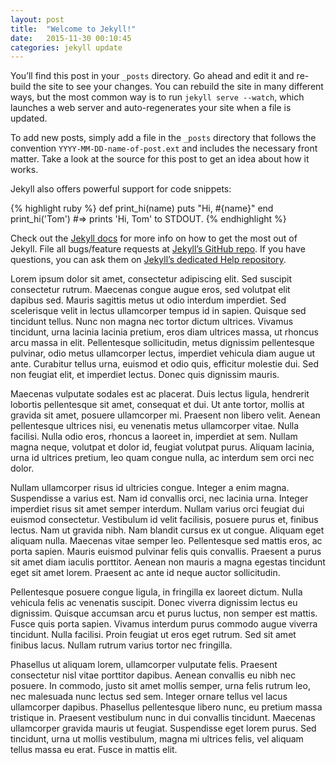 ```yaml
---
layout: post
title:  "Welcome to Jekyll!"
date:   2015-11-30 00:10:45
categories: jekyll update
---
```

You’ll find this post in your `_posts` directory. Go ahead and edit it and re-build the site to see your changes. You can rebuild the site in many different ways, but the most common way is to run `jekyll serve --watch`, which launches a web server and auto-regenerates your site when a file is updated.

To add new posts, simply add a file in the `_posts` directory that follows the convention `YYYY-MM-DD-name-of-post.ext` and includes the necessary front matter. Take a look at the source for this post to get an idea about how it works.

Jekyll also offers powerful support for code snippets:

{% highlight ruby %}
def print_hi(name)
  puts "Hi, #{name}"
end
print_hi('Tom')
#=> prints 'Hi, Tom' to STDOUT.
{% endhighlight %}

Check out the [Jekyll docs][jekyll] for more info on how to get the most out of Jekyll. File all bugs/feature requests at [Jekyll’s GitHub repo][jekyll-gh]. If you have questions, you can ask them on [Jekyll’s dedicated Help repository][jekyll-help].

[jekyll]:      http://jekyllrb.com
[jekyll-gh]:   https://github.com/jekyll/jekyll
[jekyll-help]: https://github.com/jekyll/jekyll-help

Lorem ipsum dolor sit amet, consectetur adipiscing elit. Sed suscipit consectetur rutrum. Maecenas congue augue eros, sed volutpat elit dapibus sed. Mauris sagittis metus ut odio interdum imperdiet. Sed scelerisque velit in lectus ullamcorper tempus id in sapien. Quisque sed tincidunt tellus. Nunc non magna nec tortor dictum ultrices. Vivamus tincidunt, urna lacinia lacinia pretium, eros diam ultrices massa, ut rhoncus arcu massa in elit. Pellentesque sollicitudin, metus dignissim pellentesque pulvinar, odio metus ullamcorper lectus, imperdiet vehicula diam augue ut ante. Curabitur tellus urna, euismod et odio quis, efficitur molestie dui. Sed non feugiat elit, et imperdiet lectus. Donec quis dignissim mauris.

Maecenas vulputate sodales est ac placerat. Duis lectus ligula, hendrerit lobortis pellentesque sit amet, consequat et dui. Ut ante tortor, mollis at gravida sit amet, posuere ullamcorper mi. Praesent non libero velit. Aenean pellentesque ultrices nisi, eu venenatis metus ullamcorper vitae. Nulla facilisi. Nulla odio eros, rhoncus a laoreet in, imperdiet at sem. Nullam magna neque, volutpat et dolor id, feugiat volutpat purus. Aliquam lacinia, urna id ultrices pretium, leo quam congue nulla, ac interdum sem orci nec dolor.

Nullam ullamcorper risus id ultricies congue. Integer a enim magna. Suspendisse a varius est. Nam id convallis orci, nec lacinia urna. Integer imperdiet risus sit amet semper interdum. Nullam varius orci feugiat dui euismod consectetur. Vestibulum id velit facilisis, posuere purus et, finibus lectus. Nam ut gravida nibh. Nam blandit cursus ex ut congue. Aliquam eget aliquam nulla. Maecenas vitae semper leo. Pellentesque sed mattis eros, ac porta sapien. Mauris euismod pulvinar felis quis convallis. Praesent a purus sit amet diam iaculis porttitor. Aenean non mauris a magna egestas tincidunt eget sit amet lorem. Praesent ac ante id neque auctor sollicitudin.

Pellentesque posuere congue ligula, in fringilla ex laoreet dictum. Nulla vehicula felis ac venenatis suscipit. Donec viverra dignissim lectus eu dignissim. Quisque accumsan arcu et purus luctus, non semper est mattis. Fusce quis porta sapien. Vivamus interdum purus commodo augue viverra tincidunt. Nulla facilisi. Proin feugiat ut eros eget rutrum. Sed sit amet finibus lacus. Nullam rutrum varius tortor nec fringilla.

Phasellus ut aliquam lorem, ullamcorper vulputate felis. Praesent consectetur nisl vitae porttitor dapibus. Aenean convallis eu nibh nec posuere. In commodo, justo sit amet mollis semper, urna felis rutrum leo, nec malesuada nunc lectus sed sem. Integer ornare tellus vel lacus ullamcorper dapibus. Phasellus pellentesque libero nunc, eu pretium massa tristique in. Praesent vestibulum nunc in dui convallis tincidunt. Maecenas ullamcorper gravida mauris ut feugiat. Suspendisse eget lorem purus. Sed tincidunt, urna ut mollis vestibulum, magna mi ultrices felis, vel aliquam tellus massa eu erat. Fusce in mattis elit.
